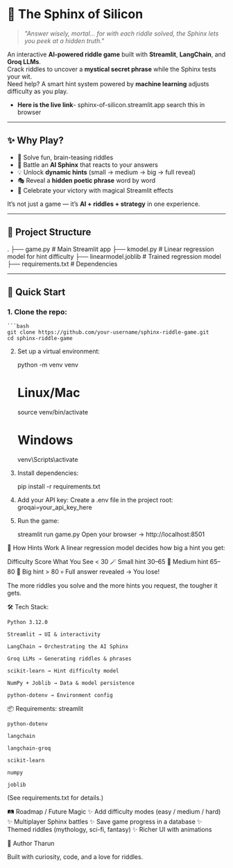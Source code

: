 # 🔮 The Sphinx of Silicon

> *"Answer wisely, mortal… for with each riddle solved, the Sphinx lets you peek at a hidden truth."*  

An interactive **AI-powered riddle game** built with **Streamlit**, **LangChain**, and **Groq LLMs**.  
Crack riddles to uncover a **mystical secret phrase** while the Sphinx tests your wit.  
Need help? A smart hint system powered by **machine learning** adjusts difficulty as you play.  
- **Here is the live link**- sphinx-of-silicon.streamlit.app search this in browser

---

## ✨ Why Play?
- 🧩 Solve fun, brain-teasing riddles  
- 🤖 Battle an **AI Sphinx** that reacts to your answers  
- 💡 Unlock **dynamic hints** (small → medium → big → full reveal)  
- 🎭 Reveal a **hidden poetic phrase** word by word  
- 🎉 Celebrate your victory with magical Streamlit effects  

It’s not just a game — it’s **AI + riddles + strategy** in one experience.  

---

## 📂 Project Structure
.
├── game.py # Main Streamlit app
├── kmodel.py # Linear regression model for hint difficulty
├── linearmodel.joblib # Trained regression model
├── requirements.txt # Dependencies


---

## 🚀 Quick Start
### 1. Clone the repo:
    ```bash
    git clone https://github.com/your-username/sphinx-riddle-game.git
    cd sphinx-riddle-game
2. Set up a virtual environment:

    python -m venv venv
    # Linux/Mac
    source venv/bin/activate
    # Windows
    venv\Scripts\activate
3. Install dependencies:

    pip install -r requirements.txt
4. Add your API key:
    Create a .env file in the project root:
    groqai=your_api_key_here
5. Run the game:

    streamlit run game.py
    Open your browser → http://localhost:8501

🧮 How Hints Work
A linear regression model decides how big a hint you get:

Difficulty Score	What You See
    < 30	🪄 Small hint
    30–65	🔑 Medium hint
    65–80	🚪 Big hint
    > 80	💀 Full answer revealed → You lose!

The more riddles you solve and the more hints you request, the tougher it gets.

🛠 Tech Stack:
    
    Python 3.12.0
    
    Streamlit → UI & interactivity
    
    LangChain → Orchestrating the AI Sphinx
    
    Groq LLMs → Generating riddles & phrases
    
    scikit-learn → Hint difficulty model
    
    NumPy + Joblib → Data & model persistence
    
    python-dotenv → Environment config

📦 Requirements:
    streamlit

    python-dotenv
    
    langchain
    
    langchain-groq
    
    scikit-learn
    
    numpy
    
    joblib

(See requirements.txt for details.)

🛤 Roadmap / Future Magic
    ✨ Add difficulty modes (easy / medium / hard)
    ✨ Multiplayer Sphinx battles
    ✨ Save game progress in a database
    ✨ Themed riddles (mythology, sci-fi, fantasy)
    ✨ Richer UI with animations

👤 Author
    Tharun

Built with curiosity, code, and a love for riddles.